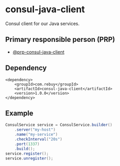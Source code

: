 consul-java-client
==================

Consul client for our Java services.

Primary responsible person (PRP)
--------------------------------

* [@prp-consul-java-client](https://github.com/orgs/rebuy-de/teams/prp-consul-java-client)

Dependency
----------

```
<dependency>
    <groupId>com.rebuy</groupId>
    <artifactId>consul-java-client</artifactId>
    <version>1.0.0</version>
</dependency>
```

Example
-------

```java
ConsulService service = ConsulService.builder()
    .server("my-host")
    .name("my-service")
    .checkInterval("20s")
    .port(1337)
    .build();
service.register();
service.unregister();
```
